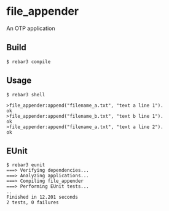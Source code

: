 file_appender
=====

An OTP application

Build
-----

    $ rebar3 compile


Usage
-----
    $ rebar3 shell
    
    >file_appender:append("filename_a.txt", "text a line 1").
    ok
    >file_appender:append("filename_b.txt", "text b line 1").
    ok
    >file_appender:append("filename_a.txt", "text a line 2").
    ok

EUnit
-----
    $ rebar3 eunit
    ===> Verifying dependencies...
    ===> Analyzing applications...
    ===> Compiling file_appender
    ===> Performing EUnit tests...
    ..
    Finished in 12.201 seconds
    2 tests, 0 failures
